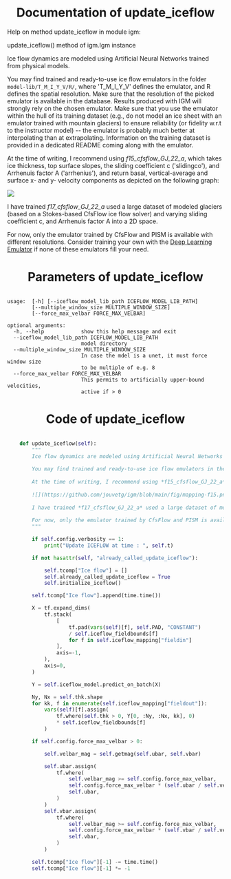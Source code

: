 

### <h1 align="center" id="title"> Documentation of update_iceflow </h1>


Help on method update_iceflow in module igm:

update_iceflow() method of igm.Igm instance

Ice flow dynamics are modeled using Artificial Neural Networks trained from physical models.
    
You may find trained and ready-to-use ice flow emulators in the folder `model-lib/T_M_I_Y_V/R/`, where 'T_M_I_Y_V' defines the emulator, and R defines the spatial resolution. Make sure that the resolution of the picked emulator is available in the database. Results produced with IGM will strongly rely on the chosen emulator. Make sure that you use the emulator within the hull of its training dataset (e.g., do not model an ice sheet with an emulator trained with mountain glaciers) to ensure reliability (or fidelity w.r.t to the instructor model) -- the emulator is probably much better at interpolating than at extrapolating. Information on the training dataset is provided in a dedicated README coming along with the emulator.
    
At the time of writing, I recommend using *f15_cfsflow_GJ_22_a*, which takes ice thickness, top surface slopes, the sliding coefficient c ('slidingco'), and Arrhenuis factor A ('arrhenius'), and return basal, vertical-average and surface x- and y- velocity components as depicted on the following graph: 
    
![](https://github.com/jouvetg/igm/blob/main/fig/mapping-f15.png)
    
I have trained *f17_cfsflow_GJ_22_a* used a large dataset of modeled glaciers (based on a Stokes-based CfsFlow ice flow solver) and varying sliding coefficient c, and Arrhenuis factor A into a 2D space. 
    
For now, only the emulator trained by CfsFlow and PISM is available with different resolutions. Consider training your own with the [Deep Learning Emulator](https://github.com/jouvetg/dle) if none of these emulators fill your need.



### <h1 align="center" id="title"> Parameters of update_iceflow </h1>


``` 

usage:  [-h] [--iceflow_model_lib_path ICEFLOW_MODEL_LIB_PATH]
        [--multiple_window_size MULTIPLE_WINDOW_SIZE]
        [--force_max_velbar FORCE_MAX_VELBAR]

optional arguments:
  -h, --help            show this help message and exit
  --iceflow_model_lib_path ICEFLOW_MODEL_LIB_PATH
                        model directory
  --multiple_window_size MULTIPLE_WINDOW_SIZE
                        In case the mdel is a unet, it must force window size
                        to be multiple of e.g. 8
  --force_max_velbar FORCE_MAX_VELBAR
                        This permits to artificially upper-bound velocities,
                        active if > 0
``` 



### <h1 align="center" id="title"> Code of update_iceflow </h1>


```python 

    def update_iceflow(self):
        """
        Ice flow dynamics are modeled using Artificial Neural Networks trained from physical models.
        
        You may find trained and ready-to-use ice flow emulators in the folder `model-lib/T_M_I_Y_V/R/`, where 'T_M_I_Y_V' defines the emulator, and R defines the spatial resolution. Make sure that the resolution of the picked emulator is available in the database. Results produced with IGM will strongly rely on the chosen emulator. Make sure that you use the emulator within the hull of its training dataset (e.g., do not model an ice sheet with an emulator trained with mountain glaciers) to ensure reliability (or fidelity w.r.t to the instructor model) -- the emulator is probably much better at interpolating than at extrapolating. Information on the training dataset is provided in a dedicated README coming along with the emulator.
        
        At the time of writing, I recommend using *f15_cfsflow_GJ_22_a*, which takes ice thickness, top surface slopes, the sliding coefficient c ('slidingco'), and Arrhenuis factor A ('arrhenius'), and return basal, vertical-average and surface x- and y- velocity components as depicted on the following graph: 
        
        ![](https://github.com/jouvetg/igm/blob/main/fig/mapping-f15.png)
        
        I have trained *f17_cfsflow_GJ_22_a* used a large dataset of modeled glaciers (based on a Stokes-based CfsFlow ice flow solver) and varying sliding coefficient c, and Arrhenuis factor A into a 2D space. 
        
        For now, only the emulator trained by CfsFlow and PISM is available with different resolutions. Consider training your own with the [Deep Learning Emulator](https://github.com/jouvetg/dle) if none of these emulators fill your need.
        """

        if self.config.verbosity == 1:
            print("Update ICEFLOW at time : ", self.t)

        if not hasattr(self, "already_called_update_iceflow"):

            self.tcomp["Ice flow"] = []
            self.already_called_update_iceflow = True
            self.initialize_iceflow()

        self.tcomp["Ice flow"].append(time.time())

        X = tf.expand_dims(
            tf.stack(
                [
                    tf.pad(vars(self)[f], self.PAD, "CONSTANT")
                    / self.iceflow_fieldbounds[f]
                    for f in self.iceflow_mapping["fieldin"]
                ],
                axis=-1,
            ),
            axis=0,
        )

        Y = self.iceflow_model.predict_on_batch(X)

        Ny, Nx = self.thk.shape
        for kk, f in enumerate(self.iceflow_mapping["fieldout"]):
            vars(self)[f].assign(
                tf.where(self.thk > 0, Y[0, :Ny, :Nx, kk], 0)
                * self.iceflow_fieldbounds[f]
            )

        if self.config.force_max_velbar > 0:

            self.velbar_mag = self.getmag(self.ubar, self.vbar)

            self.ubar.assign(
                tf.where(
                    self.velbar_mag >= self.config.force_max_velbar,
                    self.config.force_max_velbar * (self.ubar / self.velbar_mag),
                    self.ubar,
                )
            )
            self.vbar.assign(
                tf.where(
                    self.velbar_mag >= self.config.force_max_velbar,
                    self.config.force_max_velbar * (self.vbar / self.velbar_mag),
                    self.vbar,
                )
            )

        self.tcomp["Ice flow"][-1] -= time.time()
        self.tcomp["Ice flow"][-1] *= -1

``` 

